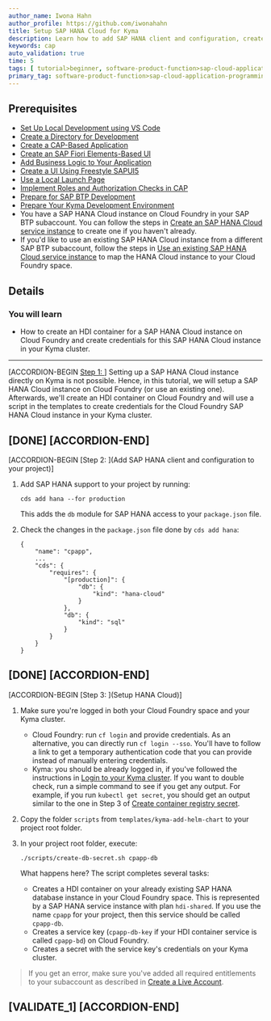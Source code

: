 ```yaml
---
author_name: Iwona Hahn
author_profile: https://github.com/iwonahahn
title: Setup SAP HANA Cloud for Kyma
description: Learn how to add SAP HANA client and configuration, create an HDI container for a SAP HANA Cloud instance on Cloud Foundry, and create credentials for this SAP HANA Cloud instance in your Kyma cluster.
keywords: cap
auto_validation: true
time: 5
tags: [ tutorial>beginner, software-product-function>sap-cloud-application-programming-model, programming-tool>node-js, software-product>sap-business-technology-platform, software-product>sap-btp-kyma-runtime, software-product>sap-fiori]
primary_tag: software-product-function>sap-cloud-application-programming-model
---
```


## Prerequisites
 - [Set Up Local Development using VS Code](btp-app-set-up-local-development)
 - [Create a Directory for Development](btp-app-create-directory)
 - [Create a CAP-Based Application](btp-app-create-cap-application)
 - [Create an SAP Fiori Elements-Based UI](btp-app-create-ui-fiori-elements)
 - [Add Business Logic to Your Application](btp-app-cap-business-logic)
 - [Create a UI Using Freestyle SAPUI5](btp-app-create-ui-freestyle-sapui5)
 - [Use a Local Launch Page](btp-app-launchpage)
 - [Implement Roles and Authorization Checks in CAP](btp-app-cap-roles)
 - [Prepare for SAP BTP Development](btp-app-kyma-prepare-btp)
 - [Prepare Your Kyma Development Environment](btp-app-kyma-prepare-dev-environment)
 - You have a SAP HANA Cloud instance on Cloud Foundry in your SAP BTP subaccount. You can follow the steps in [Create an SAP HANA Cloud service instance](btp-app-hana-cloud-setup-#create-an-sap-hana-cloud-service-instance) to create one if you haven't already.
 - If you'd like to use an existing SAP HANA Cloud instance from a different SAP BTP subaccount, follow the steps in [Use an existing SAP HANA Cloud service instance](btp-app-#use-an-existing-sap-hana-cloud-service-instance) to map the HANA Cloud instance to your Cloud Foundry space.

## Details
### You will learn
 - How to create an HDI container for a SAP HANA Cloud instance on Cloud Foundry and create credentials for this SAP HANA Cloud instance in your Kyma cluster.


---

[ACCORDION-BEGIN [Step 1: ](Overview)]
Setting up a SAP HANA Cloud instance directly on Kyma is not possible. Hence, in this tutorial, we will setup a SAP HANA Cloud instance on Cloud Foundry (or use an existing one). Afterwards, we'll create an HDI container on Cloud Foundry and will use a script in the templates to create credentials for the Cloud Foundry SAP HANA Cloud instance in your Kyma cluster.

[DONE]
[ACCORDION-END]
---
[ACCORDION-BEGIN [Step 2: ](Add SAP HANA client and configuration to your project)]
1. Add SAP HANA support to your project by running:

    ```Shell/Bash
    cds add hana --for production
    ```

    This adds the `db` module for SAP HANA access to your `package.json` file.

2. Check the changes in the `package.json` file done by `cds add hana`:

    <!-- cpes-file package.json:$.cds -->
    ```JSON[4-15]
    {
        "name": "cpapp",
        ...
        "cds": {
            "requires": {
                "[production]": {
                    "db": {
                        "kind": "hana-cloud"
                    }
                },
                "db": {
                    "kind": "sql"
                }
            }
        }
    }
    ```

[DONE]
[ACCORDION-END]
---
[ACCORDION-BEGIN [Step 3: ](Setup HANA Cloud)]
1. Make sure you're logged in both your Cloud Foundry space and your Kyma cluster.

    - Cloud Foundry: run `cf login` and provide credentials. As an alternative, you can directly run `cf login --sso`. You'll have to follow a link to get a temporary authentication code that you can provide instead of manually entering credentials.
    - Kyma: you should be already logged in, if you've followed the instructions in [Login to your Kyma cluster](btp-app-#login-to-your-kyma-cluster). If you want to double check, run a simple command to see if you get any output. For example, if you run `kubectl get secret`, you should get an output similar to the one in Step 3 of [Create container registry secret](btp-app-#create-container-registry-secret).

2. Copy the folder `scripts` from `templates/kyma-add-helm-chart` to your project root folder.

2. In your project root folder, execute:

    ```
    ./scripts/create-db-secret.sh cpapp-db
    ```

    What happens here? The script completes several tasks:

    - Creates a HDI container on your already existing SAP HANA database instance in your Cloud Foundry space. This is represented by a SAP HANA service instance with plan `hdi-shared`. If you use the name `cpapp` for your project, then this service should be called `cpapp-db`.
    - Creates a service key (`cpapp-db-key` if your HDI container service is called `cpapp-bd`) on Cloud Foundry.
    - Creates a secret with the service key's credentials on your Kyma cluster.

> If you get an error, make sure you've added all required entitlements to your subaccount as described in [Create a Live Account](btp-app-#create-a-live-account).

[VALIDATE_1]
[ACCORDION-END]
---
